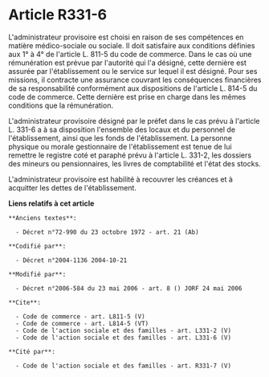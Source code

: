 # Article R331-6

L'administrateur provisoire est choisi en raison de ses compétences en matière médico-sociale ou sociale. Il doit satisfaire
aux conditions définies aux 1° à 4° de l'article L. 811-5 du code de commerce. Dans le cas où une rémunération est prévue par
l'autorité qui l'a désigné, cette dernière est assurée par l'établissement ou le service sur lequel il est désigné. Pour ses
missions, il contracte une assurance couvrant les conséquences financières de sa responsabilité conformément aux dispositions
de l'article L. 814-5 du code de commerce. Cette dernière est prise en charge dans les mêmes conditions que la rémunération. 

L'administrateur provisoire désigné par le préfet dans le cas prévu à l'article L. 331-6 a à sa disposition l'ensemble des
locaux et du personnel de l'établissement, ainsi que les fonds de l'établissement. La personne physique ou morale
gestionnaire de l'établissement est tenue de lui remettre le registre coté et paraphé prévu à l'article L. 331-2, les
dossiers des mineurs ou pensionnaires, les livres de comptabilité et l'état des stocks. 

L'administrateur provisoire est habilité à recouvrer les créances et à acquitter les dettes de l'établissement.

**Liens relatifs à cet article**

	**Anciens textes**:

	  - Décret n°72-990 du 23 octobre 1972 - art. 21 (Ab)

	**Codifié par**:

	  - Décret n°2004-1136 2004-10-21

	**Modifié par**:

	  - Décret n°2006-584 du 23 mai 2006 - art. 8 () JORF 24 mai 2006

	**Cite**:

	  - Code de commerce - art. L811-5 (V)
	  - Code de commerce - art. L814-5 (VT)
	  - Code de l'action sociale et des familles - art. L331-2 (V)
	  - Code de l'action sociale et des familles - art. L331-6 (V)

	**Cité par**:

	  - Code de l'action sociale et des familles - art. R331-7 (V)
